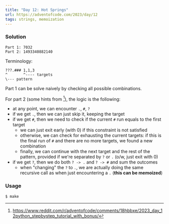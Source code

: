 ```yaml
---
title: "Day 12: Hot Springs"
url: https://adventofcode.com/2023/day/12
tags: strings, memoization
---
```


### Solution
```
Part 1: 7032
Part 2: 1493340882140
```

Terminology:
```
???.### 1,1,3
^       ^---- targets
\--- pattern
```

Part 1 can be solve naively by checking all possible combinations.

For part 2 (some hints from [^1]), the logic is the following:
- at any point, we can encounter `.`, `#`, `?`
- if we get `.`, then we can just skip it, keeping the target
- if we get `#`, then we need to check if the current `#` run equals to the first target
    - we can just exit early (with 0) if this constraint is not satisfied
    - otherwise, we can check for exhausting the current targets: if this is the final run of `#` and there are no more targets, we found a new combination
    - finally, we can continue with the next target and the rest of the pattern, provided if we're separated by `?` or `.` (o/w, just exit with 0)
- if we get `?`, then we do both `? -> .` and `? -> #` and sum the outcomes
    - when "changing" the `?` to `.`, we are actually doing the same recursive call as when just encountering a `.` (**this can be memoized**)

### Usage
```
$ make
```

[^1]: https://www.reddit.com/r/adventofcode/comments/18hbbxe/2023_day_12python_stepbystep_tutorial_with_bonus/
